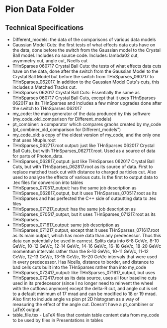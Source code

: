 # Pion Data Folder
## Technical Specifications
- Different_models: the data of the comparisons of various data models
- Gaussian Model Cuts: the first tests of what effects data cuts have on the data, done before the switch from the Gaussian model to the Crystal Ball model. Includes no source code. Includes: lambda02 cut, asymmetry cut, angle cut, Ncells cut
- THnSparses 060717 Crystal Ball Cuts: the tests of what effects data cuts have on the data, done after the switch from the Gaussian Model to the Crystal Ball Model but before the switch from THnSparses_060717 to THnSparses_062017. In addition to the Gaussian Model Cuts's cuts, this includes a Matched Tracks cut. 
- THnSparses 062017 Crystal Ball Cuts: Essentially the same as THnSparses 060717 Crystal Ball Cuts, except that it uses THnSparses 062017 as its THnSparses and includes a few minor upgrades done after the switch to THnSparses 062017
- my_code: the main generator of the data produced by this software (my_code_old_comparison for Different_models)
- pt_combiner: a comparator which compares graohs created by my_code (pt_combiner_old_comparison for Different_models")
- my_code_old: a copy of the oldest version of my_code, and the only one that uses Ntuple.root
- THnSparses_062717.root output: just like THnSparses 062017 Crystal Ball Cuts, but with THnSparses_062717.root. Used as a source of data for parts of Photon_data.
- THnSparses_062817_output: just like THnSparses 062017 Crystal Ball Cuts, but with THnSparses_062817.root as its source of data. First to replace matched track cut with distance to charged particles cut. Also used to analyze the effects of various cuts. Is the first to output data to .tex files for conversion into tables
- THnSparses_070517_output: has the same job description as THnSparses_062817_output, but it uses THnSparses_070517.root as its THnSparses and has perfected the C++ side of outputting data to .tex files
- THnSparses_071217_output: has the same job description as THnSparses_070517_output, but it uses THnSparses_071217.root as its THnSparses. 
- THnSparses_071617_output: same job description as THnSparses_071217_output, except that it uses THnSparses_071617.root as its main output, which has more data than any predecessor. Thus this data can potentially be used in earnest. Splits data into 6-8 GeV/c, 8-10 GeV/c, 10-12 GeV/c, 12-14 GeV/c, 14-16 GeV/c, 16-18 GeV/c, 18-20 GeV/c momentum intervals rather than the 8-10 GeV/c, 10-11 GeV/c, 11-12 GeV/c, 12-13 GeV/c, 13-15 GeV/c, 15-20 GeV/c intervals that were used in every predecessor. Has Ncells, distance to border, and distance to bad cells cuts built into the THnSparses rather than into my_code
- THnSparses_072417_output: like THnSparses_071617_output, but uses THnSparses_072417.root as its data source, uses all four baseline cuts used in its predecessor (since I no longer need to reinvent the wheel with the cutflows anymore) except the delta-R cut, and angle cut is set to a default minimum of 17 mrad and can be modified to 18 or 19 mrad. Also first to include angle vs pion pt 2D histogram as a way of measuring the effect of the angle cut. Doesn't have a pt_combiner or LaTeX output
- table_file<other name parts go here>.tex - LaTeX files that contain table content data from my_code to be used by files in Presentations in tables
